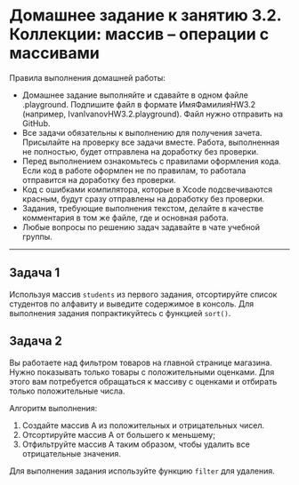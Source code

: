 # Домашнее задание к занятию 3.2. Коллекции: массив – операции с массивами

Правила выполнения домашней работы:

*	Домашнее задание выполняйте и сдавайте в одном файле .playground. Подпишите файл в формате ИмяФамилияHW3.2 (например, IvanIvanovHW3.2.playground). Файл нужно отправить на GitHub.
*	Все задачи обязательны к выполнению для получения зачета. Присылайте на проверку все задачи вместе. Работа, выполненная не полностью, будет отправлена на доработку без проверки.
*	Перед выполнением ознакомьтесь с правилами оформления кода. Если код в работе оформлен не по правилам, то работала отправится на доработку без проверки.
*	Код с ошибками компилятора, которые в Xcode подсвечиваются красным, будут сразу отправлены на доработку без проверки.
*	Задания, требующие выполнения текстом, делайте в качестве комментария в том же файле, где и основная работа.
*	Любые вопросы по решению задач задавайте в чате учебной группы.
________________________________________
## Задача 1

Используя массив `students` из первого задания, отсортируйте список студентов по алфавиту и выведите содержимое в консоль.
Для выполнения задания попрактикуйтесь с функцией `sort()`.

## Задача 2

Вы работаете над фильтром товаров на главной странице магазина. Нужно показывать только товары с положительными оценками. Для этого вам потребуется обращаться к массиву с оценками и отбирать только положительные числа.

Алгоритм выполнения:

1.	Создайте массив A из положительных и отрицательных чисел.
2.	Отсортируйте массив A от большего к меньшему;
3.	Отфильтруйте массив A таким образом, чтобы удалить все отрицательные значения.

Для выполнения задания используйте функцию `filter` для удаления.


